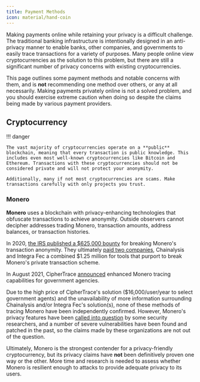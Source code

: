 ```yaml
---
title: Payment Methods
icon: material/hand-coin
---
```

Making payments online while retaining your privacy is a difficult challenge. The traditional banking infrastructure is intentionally designed in an anti-privacy manner to enable banks, other companies, and governments to easily trace transactions for a variety of purposes. Many people online view cryptocurrencies as the solution to this problem, but there are still a significant number of privacy concerns with existing cryptocurrencies.

This page outlines some payment methods and notable concerns with them, and is **not** recommending one method over others, or any at all necessarily. Making payments privately online is not a solved problem, and you should exercise extreme caution when doing so despite the claims being made by various payment providers.

## Cryptocurrency

!!! danger

    The vast majority of cryptocurrencies operate on a **public** blockchain, meaning that every transaction is public knowledge. This includes even most well-known cryptocurrencies like Bitcoin and Ethereum. Transactions with these cryptocurrencies should not be considered private and will not protect your anonymity.

    Additionally, many if not most cryptocurrencies are scams. Make transactions carefully with only projects you trust.

### Monero

**Monero** uses a blockchain with privacy-enhancing technologies that obfuscate transactions to achieve anonymity. Outside observers cannot decipher addresses trading Monero, transaction amounts, address balances, or transaction histories. 

In 2020, [the IRS published a $625,000 bounty](https://www.forbes.com/sites/kellyphillipserb/2020/09/14/irs-will-pay-up-to-625000-if-you-can-crack-monero-other-privacy-coins/?sh=2e9808a085cc) for breaking Monero's transaction anonymity. They ultimately [paid two companies](https://news.bitcoin.com/chainalysis-and-integra-win-1-25-million-irs-contract-to-break-monero/), Chainalysis and Integra Fec a combined $1.25 million for tools that purport to break Monero's private transaction scheme.

In August 2021, CipherTrace [announced](https://finance.yahoo.com/news/ciphertrace-announces-enhanced-monero-tracing-160000275.html) enhanced Monero tracing capabilities for government agencies.

Due to the high price of CipherTrace's solution ($16,000/user/year to select government agents) and the unavailability of more information surrounding Chainalysis and/or Integra Fec's solution(s), none of these methods of tracing Monero have been independently confirmed. However, Monero's privacy features have been [called into question](https://web.archive.org/web/20180331203053/https://www.wired.com/story/monero-privacy/) by some security researchers, and a number of severe vulnerabilities have been found and patched in the past, so the claims made by these organizations are not out of the question.

Ultimately, Monero is the strongest contender for a privacy-friendly cryptocurrency, but its privacy claims have **not** been definitively proven one way or the other. More time and research is needed to assess whether Monero is resilient enough to attacks to provide adequate privacy to its users.
